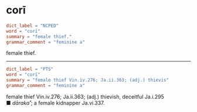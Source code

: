# corī

``` toml
dict_label = "NCPED"
word = "corī"
summary = "female thief."
grammar_comment = "feminine a"
```

female thief.

--------------------

``` toml
dict_label = "PTS"
word = "corī"
summary = "female thief Vin.iv.276; Ja.ii.363; (adj.) thievis"
grammar_comment = "feminine a"
```

female thief Vin.iv.276; Ja.ii.363; (adj.) thievish, deceitful Ja.i.295  
■ *dāraka˚*; a female kidnapper Ja.vi.337.

